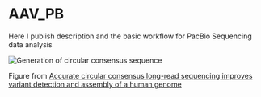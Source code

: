 # AAV_PB
Here I publish description and the basic workflow for PacBio Sequencing data analysis




![Generation of circular consensus sequence](https://media.springernature.com/full/springer-static/image/art%3A10.1038%2Fs41587-019-0217-9/MediaObjects/41587_2019_217_Fig1_HTML.png "Generation of circular consensus sequence") 

Figure from [Accurate circular consensus long-read sequencing improves variant detection and assembly of a human genome](https://www.nature.com/articles/s41587-019-0217-9)



